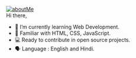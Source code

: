 <a href="https://inovatormatin.github.io/about/">![aboutMe](https://user-images.githubusercontent.com/72307107/121807779-3fe1cc80-cc73-11eb-9efa-d76d0b734e23.png)</a>
<br>
Hi there,
- 🌱 I’m currently learning Web Development.
- 👀 Familiar with HTML, CSS, JavaScript.
- 💻 Ready to contribute in open source projects.
- 🗣️ Language : English and Hindi.
